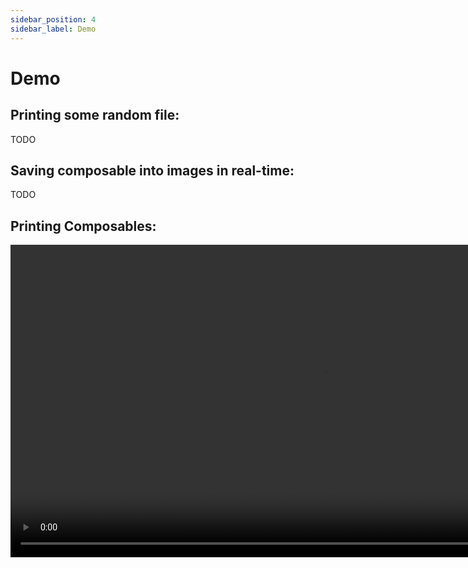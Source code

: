 ```yaml
---
sidebar_position: 4
sidebar_label: Demo
---
```


# Demo

## Printing some random file:

TODO


## Saving composable into images in real-time:

TODO


## Printing Composables:

<video height="500"  controls>
  <source src="https://github.com/user-attachments/assets/9b67fca0-09b5-410d-945d-2a0e5e2634b3"/>
</video>
